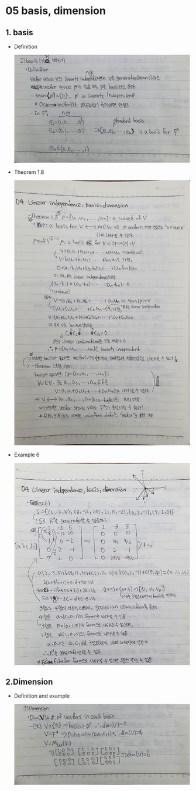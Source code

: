 # 05 basis, dimension

## 1. basis

- Definition
    
    ![20220125_140511.jpg](05%20basis,%20dimension%20ccf85b29b33a4d1bb883c2fcb9d25f2e/20220125_140511.jpg)
    

- Theorem 1.8
    
    ![20220125_140538_1.jpg](05%20basis,%20dimension%20ccf85b29b33a4d1bb883c2fcb9d25f2e/20220125_140538_1.jpg)
    

- Example 6
    
    ![20220125_140611_1.jpg](05%20basis,%20dimension%20ccf85b29b33a4d1bb883c2fcb9d25f2e/20220125_140611_1.jpg)
    

## 2.Dimension

- Definition and example
    
    ![20220125_140611_2.jpg](05%20basis,%20dimension%20ccf85b29b33a4d1bb883c2fcb9d25f2e/20220125_140611_2.jpg)

